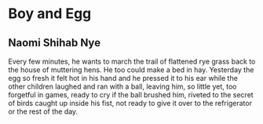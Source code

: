 # Boy and Egg
## Naomi Shihab Nye
Every few minutes, he wants
to march the trail of flattened rye grass
back to the house of muttering
hens. He too could make
a bed in hay. Yesterday the egg so fresh
it felt hot in his hand and he pressed it
to his ear while the other children
laughed and ran with a ball, leaving him,
so little yet, too forgetful in games,
ready to cry if the ball brushed him,
riveted to the secret of birds
caught up inside his fist,
not ready to give it over
to the refrigerator
or the rest of the day.